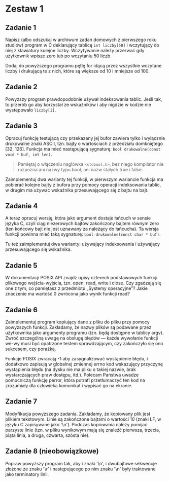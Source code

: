 # Zestaw 1

## Zadanie 1

Napisz (albo odszukaj w archiwum zadań domowych z pierwszego roku studiów) program w C deklarujący tablicę `int liczby[50]` i wczytujący do niej z klawiatury kolejne liczby. Wczytywanie należy przerwać gdy użytkownik wpisze zero lub po wczytaniu 50 liczb.

Dodaj do powyższego programu pętlę for idącą przez wszystkie wczytane liczby i drukującą te z nich, które są większe od 10 i mniejsze od 100.

## Zadanie 2

Powyższy program prawdopodobnie używał indeksowania tablic. Jeśli tak, to przerób go aby korzystał ze wskaźników i aby nigdzie w kodzie nie występowało `liczby[i]`.

## Zadanie 3

Opracuj funkcję testującą czy przekazany jej bufor zawiera tylko i wyłącznie drukowalne znaki ASCII, tzn. bajty o wartościach z przedziału domkniętego [32, 126]. Funkcja ma mieć następującą sygnaturę: `bool drukowalne(const void * buf, int len)`.

> Pamiętaj o włączeniu nagłówka `<stdbool.h>`, bez niego kompilator nie rozpozna ani nazwy typu bool, ani nazw stałych true i false.

Zaimplementuj dwa warianty tej funkcji, w pierwszym wariancie funkcja ma pobierać kolejne bajty z bufora przy pomocy operacji indeksowania tablic, w drugim ma używać wskaźnika przesuwającego się z bajtu na bajt.

## Zadanie 4

A teraz opracuj wersję, która jako argument dostaje łańcuch w sensie języka C, czyli ciąg niezerowych bajtów zakończony bajtem równym zero (ten końcowy bajt nie jest uznawany za należący do łańcucha). Ta wersja funkcji powinna mieć taką sygnaturę: `bool drukowalne(const char * buf)`.

Tu też zaimplementuj dwa warianty: używający indeksowania i używający przesuwającego się wskaźnika.

## Zadanie 5

W dokumentacji POSIX API znajdź opisy czterech podstawowych funkcji plikowego wejścia-wyjścia, tzn. open, read, write i close. Czy zgadzają się one z tym, co pamiętasz z przedmiotu „Systemy operacyjne”? Jakie znaczenie ma wartość 0 zwrócona jako wynik funkcji read?

## Zadanie 6

Zaimplementuj program kopiujący dane z pliku do pliku przy pomocy powyższych funkcji. Zakładamy, że nazwy plików są podawane przez użytkownika jako argumenty programu (tzn. będą dostępne w tablicy argv). Zwróć szczególną uwagę na obsługę błędów — każde wywołanie funkcji we-wy musi być opatrzone testem sprawdzającym, czy zakończyło się ono sukcesem, czy porażką.

Funkcje POSIX zwracają -1 aby zasygnalizować wystąpienie błędu, i dodatkowo zapisują w globalnej zmiennej errno kod wskazujący przyczynę wystąpienia błędu (na dysku nie ma pliku o takiej nazwie, brak wystarczających praw dostępu, itd.). Polecam Państwa uwadze pomocniczą funkcję perror, która potrafi przetłumaczyć ten kod na zrozumiały dla człowieka komunikat i wypisać go na ekranie.

## Zadanie 7

Modyfikacja powyższego zadania. Zakładamy, że kopiowany plik jest plikiem tekstowym. Linie są zakończone bajtami o wartości 10 (znaki LF, w języku C zapisywane jako '\n'). Podczas kopiowania należy pomijać parzyste linie (tzn. w pliku wynikowym mają się znaleźć pierwsza, trzecia, piąta linia, a druga, czwarta, szósta nie).

## Zadanie 8 (nieobowiązkowe)

Popraw powyższy program tak, aby i znaki '\n', i dwubajtowe sekwencje złożone ze znaku '\r' i następującego po nim znaku '\n' były traktowane jako terminatory linii.
